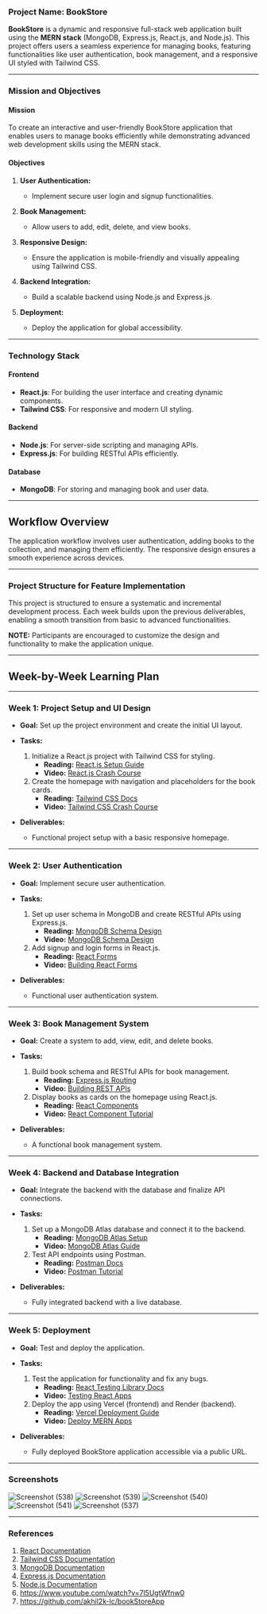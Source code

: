 ### **Project Name: BookStore**

**BookStore** is a dynamic and responsive full-stack web application built using the **MERN stack** (MongoDB, Express.js, React.js, and Node.js). This project offers users a seamless experience for managing books, featuring functionalities like user authentication, book management, and a responsive UI styled with Tailwind CSS.

---

### **Mission and Objectives**

#### **Mission**  
To create an interactive and user-friendly BookStore application that enables users to manage books efficiently while demonstrating advanced web development skills using the MERN stack.

#### **Objectives**  
1. **User Authentication:**  
   - Implement secure user login and signup functionalities.

2. **Book Management:**  
   - Allow users to add, edit, delete, and view books.  

3. **Responsive Design:**  
   - Ensure the application is mobile-friendly and visually appealing using Tailwind CSS.

4. **Backend Integration:**  
   - Build a scalable backend using Node.js and Express.js.  

5. **Deployment:**  
   - Deploy the application for global accessibility.

---

### **Technology Stack**

#### **Frontend**  
- **React.js**: For building the user interface and creating dynamic components.  
- **Tailwind CSS**: For responsive and modern UI styling.  

#### **Backend**  
- **Node.js**: For server-side scripting and managing APIs.  
- **Express.js**: For building RESTful APIs efficiently.  

#### **Database**  
- **MongoDB**: For storing and managing book and user data.  

---

## **Workflow Overview**
The application workflow involves user authentication, adding books to the collection, and managing them efficiently. The responsive design ensures a smooth experience across devices.

---

### **Project Structure for Feature Implementation**
This project is structured to ensure a systematic and incremental development process. Each week builds upon the previous deliverables, enabling a smooth transition from basic to advanced functionalities.

**NOTE:** Participants are encouraged to customize the design and functionality to make the application unique.

---

## **Week-by-Week Learning Plan**

---

### **Week 1: Project Setup and UI Design**
- **Goal:** Set up the project environment and create the initial UI layout.  
- **Tasks:**  
  1. Initialize a React.js project with Tailwind CSS for styling.  
     - **Reading:** [React.js Setup Guide](https://reactjs.org/docs/getting-started.html)  
     - **Video:** [React.js Crash Course](https://www.youtube.com/watch?v=w7ejDZ8SWv8)  
  2. Create the homepage with navigation and placeholders for the book cards.  
     - **Reading:** [Tailwind CSS Docs](https://tailwindcss.com/docs)  
     - **Video:** [Tailwind CSS Crash Course](https://www.youtube.com/watch?v=dFgzHOX84xQ)  

- **Deliverables:**  
  - Functional project setup with a basic responsive homepage.

---

### **Week 2: User Authentication**
- **Goal:** Implement secure user authentication.  
- **Tasks:**  
  1. Set up user schema in MongoDB and create RESTful APIs using Express.js.  
     - **Reading:** [MongoDB Schema Design](https://www.mongodb.com/docs/manual/core/data-models/)  
     - **Video:** [MongoDB Schema Design](https://www.youtube.com/watch?v=DZBGEVgL2eE)  
  2. Add signup and login forms in React.js.  
     - **Reading:** [React Forms](https://reactjs.org/docs/forms.html)  
     - **Video:** [Building React Forms](https://www.youtube.com/watch?v=5Y4STV8bnK4)  

- **Deliverables:**  
  - Functional user authentication system.

---

### **Week 3: Book Management System**
- **Goal:** Create a system to add, view, edit, and delete books.  
- **Tasks:**  
  1. Build book schema and RESTful APIs for book management.  
     - **Reading:** [Express.js Routing](https://expressjs.com/en/starter/basic-routing.html)  
     - **Video:** [Building REST APIs](https://www.youtube.com/watch?v=pKd0Rpw7O48)  
  2. Display books as cards on the homepage using React.js.  
     - **Reading:** [React Components](https://reactjs.org/docs/components-and-props.html)  
     - **Video:** [React Component Tutorial](https://www.youtube.com/watch?v=9boMnm5X9ak)  

- **Deliverables:**  
  - A functional book management system.

---

### **Week 4: Backend and Database Integration**
- **Goal:** Integrate the backend with the database and finalize API connections.  
- **Tasks:**  
  1. Set up a MongoDB Atlas database and connect it to the backend.  
     - **Reading:** [MongoDB Atlas Setup](https://www.mongodb.com/docs/atlas/getting-started/)  
     - **Video:** [MongoDB Atlas Guide](https://www.youtube.com/watch?v=rPqRyYJmx2g)  
  2. Test API endpoints using Postman.  
     - **Reading:** [Postman Docs](https://learning.postman.com/docs/getting-started/introduction/)  
     - **Video:** [Postman Tutorial](https://www.youtube.com/watch?v=VywxIQ2ZXw4)  

- **Deliverables:**  
  - Fully integrated backend with a live database.

---

### **Week 5: Deployment**
- **Goal:** Test and deploy the application.  
- **Tasks:**  
  1. Test the application for functionality and fix any bugs.  
     - **Reading:** [React Testing Library Docs](https://testing-library.com/docs/react-testing-library/intro/)  
     - **Video:** [Testing React Apps](https://www.youtube.com/watch?v=8Xwq35cPwYg)  
  2. Deploy the app using Vercel (frontend) and Render (backend).  
     - **Reading:** [Vercel Deployment Guide](https://vercel.com/docs)  
     - **Video:** [Deploy MERN Apps](https://www.youtube.com/watch?v=KKyag6t98g8)  

- **Deliverables:**  
  - Fully deployed BookStore application accessible via a public URL.

---
### Screenshots
![Screenshot (538)](https://github.com/user-attachments/assets/624144ee-d5f8-423f-b215-cc5c52f41944)
![Screenshot (539)](https://github.com/user-attachments/assets/b9f33c7b-ec77-41e6-ad04-8aea3a29f7e3)
![Screenshot (540)](https://github.com/user-attachments/assets/0a31b9e7-46a9-4247-845d-763967f52788)
![Screenshot (541)](https://github.com/user-attachments/assets/48a41594-69dd-428e-9752-09a31e7a5d04)
![Screenshot (537)](https://github.com/user-attachments/assets/d0775414-7be6-45f7-b189-8c5c6807899d)


---

### **References**
1. [React Documentation](https://reactjs.org/docs/getting-started.html)  
2. [Tailwind CSS Documentation](https://tailwindcss.com/docs)  
3. [MongoDB Documentation](https://www.mongodb.com/docs/)  
4. [Express.js Documentation](https://expressjs.com/)  
5. [Node.js Documentation](https://nodejs.org/en/docs/)
6. https://www.youtube.com/watch?v=7l5UgtWfnw0
7. https://github.com/akhil2k-lc/bookStoreApp
